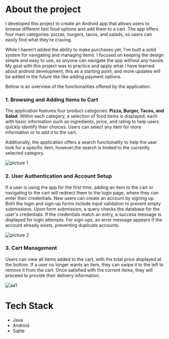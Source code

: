 # About the project

I developed this project to create an Android app that allows users to browse different fast food options and add them to a cart. The app offers four main categories: pizzas, burgers, tacos, and salads, so users can easily find what they’re craving.

While I haven’t added the ability to make purchases yet, I’ve built a solid system for navigating and managing items. I focused on keeping the design simple and easy to use, so anyone can navigate the app without any hassle.
My goal with this project was to practice and apply what I have learned about android development, this as a starting point, and more updates will be added in the future like like adding payment options.

Bellow is an overview of the functionalities offered by the application.

### 1. Browsing and Adding Items to Cart

The application features four product categories: **Pizza, Burger, Tacos, and Salad**. Within each category, a selection of food items is displayed, each with basic information such as ingredients, price, and rating to help users quickly identify their choices. Users can select any item for more information or to add it to the cart.

Additionally, the application offers a  search functionality to help the user look for a specific item, however,the search is limited to the currently selected category.

![picture 1](https://github.com/user-attachments/assets/151c77f0-e5d5-44b4-9a44-620ec6a0fb60)


### 2. User Authentication and Account Setup
If a user is using the app for the first time, adding an item to the cart or navigating to the cart will redirect them to the login page, where they can enter their credentials. New users can create an account by signing up. Both the login and sign-up forms include input validation to prevent empty submissions. Upon form submission, a query checks the database for the user's credentials. If the credentials match an entry, a success message is displayed for login attempts. For sign-ups, an error message appears if the account already exists, preventing duplicate accounts.

![picture 2](https://github.com/user-attachments/assets/216651fd-bf0b-4bb0-a040-82ed9c1b59e4)

### 3. Cart Management
Users can view all items added to the cart, with the total price displayed at the bottom. If a user no longer wants an item, they can swipe it to the left to remove it from the cart. Once satisfied with the current items, they will proceed to provide their delivery information.

![aa1](https://github.com/user-attachments/assets/17a6e452-18ed-42aa-8a08-8f45b7af7829)



# Tech Stack
- Java
- Android
- Sqlite





